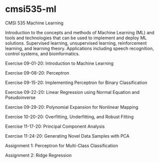 # cmsi535-ml
CMSI 535 Machine Learning

Introduction to the concepts and methods of Machine Learning (ML) and tools and technologies that can be used to implement and deploy ML solutions. Supervised learning, unsupervised learning, reinforcement learning, and learning theory. Applications including speech recognition, control systems, and bioinformatics.

Exercise 09-01-20: Introduction to Machine Learning

Exercise 09-08-20: Perceptron

Exercise 09-15-20: Implementing Perceptron for Binary Classification

Exercise 09-22-20: Linear Regression using Normal Equation and Pseudoinverse

Exercise 09-29-20: Polynomial Expansion for Nonlinear Mapping

Exercise 10-20-20: Overfitting, Underfitting, and Robust Fitting

Exercise 11-17-20: Principal Component Analysis

Exercise 11-24-20: Generating Novel Data Samples with PCA

Assignment 1: Perceptron for Multi-Class Classification

Assignment 2: Ridge Regression

